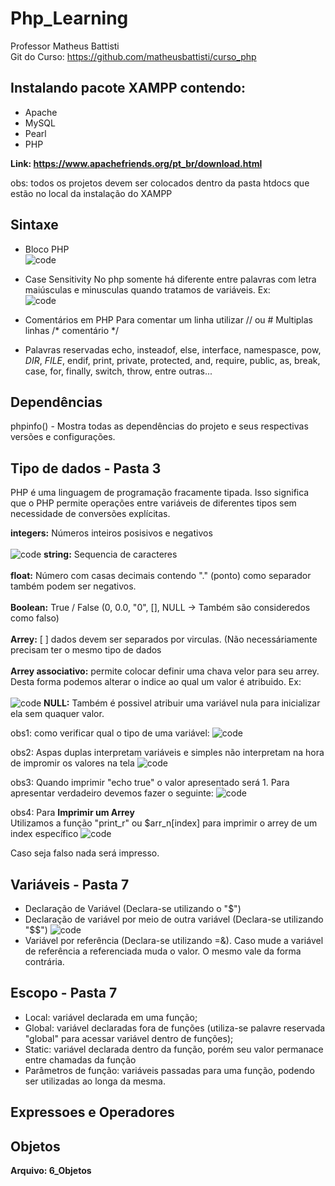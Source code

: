 # Php_Learning

Professor Matheus Battisti <br>
Git do Curso: https://github.com/matheusbattisti/curso_php

## Instalando pacote XAMPP contendo:

- Apache
- MySQL
- Pearl
- PHP

<b>Link: https://www.apachefriends.org/pt_br/download.html </b>

obs: todos os projetos devem ser colocados dentro da pasta htdocs que estão no local da instalação do XAMPP

## Sintaxe

- Bloco PHP <br>
![code](https://github.com/user-attachments/assets/56c7f6f2-0811-41f8-96e0-d1ebb7a801d7)

- Case Sensitivity
No php somente há diferente entre palavras com letra maiúsculas e minusculas quando tratamos de variáveis. Ex: <br>
![code](https://github.com/user-attachments/assets/8690d9ad-7ca2-4407-87d8-0ac7ba11acbc)

- Comentários em PHP
Para comentar um linha utilizar // ou #
Multiplas linhas /* comentário */

- Palavras reservadas
echo, insteadof, else, interface, namespasce, pow, _DIR_, _FILE_, endif, print, private, protected, and, require, public, as, break, case, for, finally, switch, throw, entre outras...

## Dependências

phpinfo() - Mostra todas as dependências do projeto e seus respectivas versões e configurações.

## Tipo de dados - Pasta 3

PHP é uma linguagem de programação fracamente tipada. Isso significa que o PHP permite operações entre variáveis de diferentes tipos sem necessidade de conversões explícitas. 

<b>integers:</b> Números inteiros posisivos e negativos <br><br>
![code](https://github.com/user-attachments/assets/4b63ef0d-06c4-4e6c-bd04-b93bb53d817a)
<b>string:</b> Sequencia de caracteres<br><br>
<b>float:</b> Número com casas decimais contendo "." (ponto) como separador também podem ser negativos.<br><br>
<b>Boolean:</b> True / False (0, 0.0, "0", [], NULL -> Também são consideredos como falso)<br><br>
<b>Arrey:</b> [ ] dados devem ser separados por virculas. (Não necessáriamente precisam ter o mesmo tipo de dados<br><br>
<b>Arrey associativo:</b> permite colocar definir uma chava velor para seu arrey. Desta forma podemos alterar o indice ao qual um valor é atribuido. Ex: <br><br>
![code](https://github.com/user-attachments/assets/3cb1eb1e-ea9c-4f3d-8489-008fb5ad0062)
<b>NULL:</b> Também é possivel atribuir uma variável nula para inicializar ela sem quaquer valor.

obs1: como verificar qual o tipo de uma variável:
![code](https://github.com/user-attachments/assets/fbe30f86-4295-432a-8d86-130d7884d58f)

obs2: Aspas duplas interpretam variáveis e simples não interpretam na hora de impromir os valores na tela
![code](https://github.com/user-attachments/assets/18c4979c-3f47-44d9-849e-35e1a9e53f66)

obs3: Quando imprimir "echo true" o valor apresentado será 1. Para apresentar verdadeiro devemos fazer o seguinte: 
![code](https://github.com/user-attachments/assets/369cc225-134a-487e-bed7-794ce133cc9c)

obs4: Para <b>Imprimir um Arrey </b><br>
Utilizamos a função "print_r" ou $arr_n[index] para imprimir o arrey de um index específico
![code](https://github.com/user-attachments/assets/e6b7bd0c-b2b1-4dc7-bb83-8433eaa35dde)

Caso seja falso nada será impresso. 

## Variáveis - Pasta 7

- Declaração de Variável (Declara-se utilizando o "$") 
- Declaração de variável por meio de outra variável (Declara-se utilizando "$$")
  ![code](https://github.com/user-attachments/assets/5da32661-1647-4cd6-b5ac-52e16dd82832)
- Variável por referência (Declara-se utilizando =&). Caso mude a variável de referência a referenciada muda o valor. O mesmo vale da forma contrária.

## Escopo - Pasta 7

- Local: variável declarada em uma função;
- Global: variável declaradas fora de funções (utiliza-se palavre reservada "global" para acessar variável dentro de funções);
- Static: variável declarada dentro da função, porém seu valor permanace entre chamadas da função
- Parâmetros de função: variáveis passadas para uma função, podendo ser utilizadas ao longa da mesma.

## Expressoes e Operadores

## Objetos

<b>Arquivo: 6_Objetos</b>











